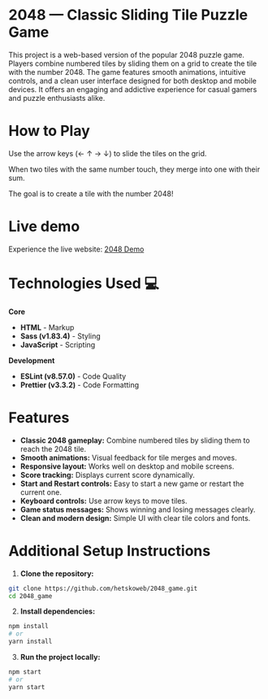 # 2048 — Classic Sliding Tile Puzzle Game
This project is a web-based version of the popular 2048 puzzle game. Players combine numbered tiles by sliding them on a grid to create the tile with the number 2048. The game features smooth animations, intuitive controls, and a clean user interface designed for both desktop and mobile devices. It offers an engaging and addictive experience for casual gamers and puzzle enthusiasts alike.

# How to Play

Use the arrow keys (← ↑ → ↓) to slide the tiles on the grid.

When two tiles with the same number touch, they merge into one with their sum.

The goal is to create a tile with the number 2048!

# Live demo

Experience the live website: [2048 Demo](https://hetskoweb.github.io/2048_game)

# Technologies Used 💻

**Core**
* **HTML** - Markup
* **Sass (v1.83.4)** - Styling
* **JavaScript** - Scripting

**Development**
* **ESLint (v8.57.0)** - Code Quality
* **Prettier (v3.3.2)** - Code Formatting

# Features

- **Classic 2048 gameplay:** Combine numbered tiles by sliding them to reach the 2048 tile.
- **Smooth animations:** Visual feedback for tile merges and moves.
- **Responsive layout:** Works well on desktop and mobile screens.
- **Score tracking:** Displays current score dynamically.
- **Start and Restart controls:** Easy to start a new game or restart the current one.
- **Keyboard controls:** Use arrow keys to move tiles.
- **Game status messages:** Shows winning and losing messages clearly.
- **Clean and modern design:** Simple UI with clear tile colors and fonts.

# Additional Setup Instructions

1. **Clone the repository:**
```bash
git clone https://github.com/hetskoweb/2048_game.git
cd 2048_game
```

2. **Install dependencies:**
```bash
npm install
# or
yarn install
```

3. **Run the project locally:**
```bash
npm start
# or
yarn start
```
